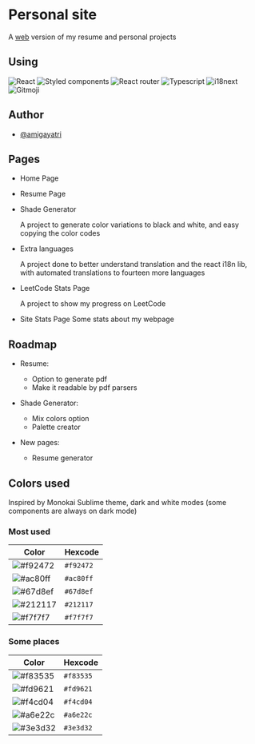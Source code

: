 # Personal site

A [web](https://amiragayatri.dev) version of my resume and personal projects

## Using

  <img
    src="https://img.shields.io/badge/React-ffffff?style=for-the-badge&logo=react&logoColor=212117&labelColor=f92472&color=212117"
    alt="React"
  />
  <img
    src="https://img.shields.io/badge/styled--components-DB7093?style=for-the-badge&logo=styled-components&logoColor=f92472&labelColor=212117&color=212117"
    alt="Styled components"
  />
  <img
    src="https://img.shields.io/badge/React_Router-CA4245?style=for-the-badge&logo=react-router&logoColor=f92472&labelColor=212117&color=212117"
    alt="React router"
  />
  <img
    src="https://img.shields.io/badge/TypeScript-007ACC?style=for-the-badge&logo=typescript&logoColor=212117&labelColor=f92472&color=212117"
    alt="Typescript"
  />
  <img
    src="https://img.shields.io/badge/i18next-DB7093?style=for-the-badge&logo=i18next&logoColor=212117&labelColor=f92472&color=212117"
    alt="i18next"
  />
  <img
    src="https://img.shields.io/badge/😜😍-gitmoji-FFDD67?style=for-the-badge&logoColor=212117&labelColor=212117&color=f92472"
    alt="Gitmoji"
  />

## Author

- [@amigayatri](https://github.com/amigayatri/)
## Pages

- Home Page

- Resume Page

- Shade Generator
    
    A project to generate color variations to black and white, and easy copying the color codes

- Extra languages

    A project done to better understand translation and the react i18n lib, with automated translations to fourteen more languages

- LeetCode Stats Page

     A project to show my progress on LeetCode

- Site Stats Page
    Some stats about my webpage

## Roadmap

- Resume:

    - Option to generate pdf
    - Make it readable by pdf parsers

- Shade Generator:

    - Mix colors option
    - Palette creator

- New pages:

    - Resume generator

## Colors used

Inspired by Monokai Sublime theme, dark and white modes (some components are always on dark mode)

### Most used

| Color | Hexcode |
| --- | --- |
| ![#f92472](https://placehold.co/32x32/f92472/f92472.png)| `#f92472` |
| ![#ac80ff](https://placehold.co/32x32/ac80ff/ac80ff.png) | `#ac80ff` |
| ![#67d8ef](https://placehold.co/32x32/67d8ef/67d8ef.png) | `#67d8ef` |
| ![#212117](https://placehold.co/32x32/212117/212117.png) | `#212117` |
| ![#f7f7f7](https://placehold.co/32x32/f7f7f7/f7f7f7.png) | `#f7f7f7` |

### Some places
| Color | Hexcode |
| --- | --- |
| ![#f83535](https://placehold.co/32x32/f83535/f83535.png) | `#f83535` |
| ![#fd9621](https://placehold.co/32x32/fd9621/fd9621.png) | `#fd9621` |
| ![#f4cd04](https://placehold.co/32x32/f4cd04/f4cd04.png) | `#f4cd04` |
| ![#a6e22c](https://placehold.co/32x32/a6e22c/a6e22c.png) | `#a6e22c` |
| ![#3e3d32](https://placehold.co/32x32/3e3d32/3e3d32.png) | `#3e3d32` |